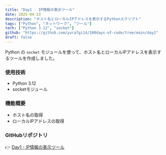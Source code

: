 ```yaml
---
title: "Day1 - IP情報の表示ツール"
date: 2025-04-23
description: "ホスト名とローカルIPアドレスを表示するPythonスクリプト"
tags: ["Python", "ネットワーク", "ツール"]
tech: ["Python 3.12", "socket"]
github: "https://github.com/yura7gi14/100days-of-code/tree/main/day1"
draft: false
---
```


Python の `socket` モジュールを使って、ホスト名とローカルIPアドレスを表示するツールを作成しました。

### 使用技術
- Python 3.12
- socketモジュール

### 機能概要
- ホスト名の取得
- ローカルIPアドレスの取得

### GitHubリポジトリ
👉 [Day1 - IP情報の表示ツール](https://github.com/yura7gi14/Day/day1)

